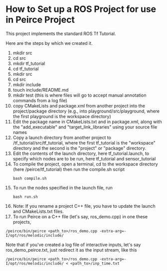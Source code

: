# How to Set up a ROS Project for use in Peirce Project 

This project implements the standard ROS Tf Tutorial.  

Here are the steps by which we created it.

1. mkdir src
2. cd src
3. mkdir tf_tutorial
4. cd tf_tutorial
5. mkdir src
6. cd src
7. mkdir include
8. touch include/README.md
9. mkdir test (this is where files will go to accept manual annotation commands from a log file)
10. copy CMakeLists and package.xml from another project into the project/package directory (e.g., into playground/src/playground, where the first playground is the workspace directory) 
11. Edit the package name in CMakeLists.txt and in package.xml, along with the "add_executable" and "target_link_libraries" using your source file names
12. Copy a launch directory from another project to /tf_tutorial/src/tf_tutorial, where the first tf_tutorial is the "workspace" directory and the second is the "project" or "package" directory. 
13. Edit the contents of the launch directory, here tf_tutorial.launch, to specify which nodes are to be run, here tf_tutorial and sensor_tutorial
14. To compile the project, open a terminal, cd to the workspace directory (here /peirce/tf_tutorial) then run the compile.sh script
    ```
    bash compile.sh
    ```
15. To run the nodes specified in the launch file, run 
    ```
    bash run.sh
    ```
16. Note: If you rename a project C++ file, you have to update the launch and CMakeLists.txt files.
17. To run Peirce on a C++ file (let's say, ros_demo.cpp) in one these projects,
```shell
/peirce/bin/peirce <path_to>/ros_demo.cpp -extra-arg=-I/opt/ros/melodic/include/
``` 
Note that if you've created a log file of interactive inputs, let's say ros_demo_peirce.txt, just redirect it as the input stream, like this
```shell
/peirce/bin/peirce <path_to>/ros_demo.cpp -extra-arg=-I/opt/ros/melodic/include/ < <path_to>/inp_time.txt
```